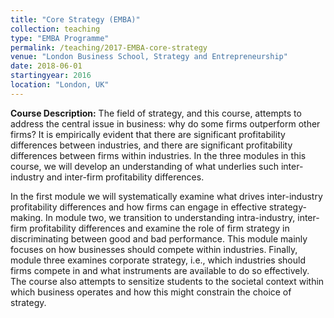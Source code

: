 ```yaml
---
title: "Core Strategy (EMBA)"
collection: teaching
type: "EMBA Programme"
permalink: /teaching/2017-EMBA-core-strategy
venue: "London Business School, Strategy and Entrepreneurship"
date: 2018-06-01
startingyear: 2016
location: "London, UK"
---
```


<b>Course Description:</b> The field of strategy, and this course, attempts to address the central issue in business: why do some firms outperform other firms? It is empirically evident that there are significant profitability differences between industries, and there are significant profitability differences between firms within industries. In the three modules in this course, we will develop an understanding of what underlies such inter-industry and inter-firm profitability differences. 

In the first module we will systematically examine what drives inter-industry profitability differences and how firms can engage in effective strategy-making. In module two, we transition to understanding intra-industry, inter-firm profitability differences and examine the role of firm strategy in discriminating between good and bad performance. This module mainly focuses on how businesses should compete within industries. Finally, module three examines corporate strategy, i.e., which industries should firms compete in and what instruments are available to do so effectively. The course also attempts to sensitize students to the societal context within which business operates and how this might constrain the choice of strategy.
